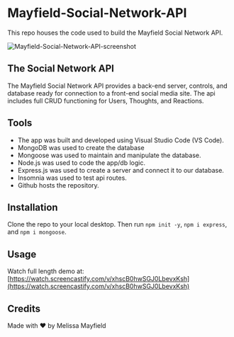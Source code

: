 # Mayfield-Social-Network-API

This repo houses the code used to build the Mayfield Social Network API.

![Mayfield-Social-Network-API-screenshot](./assets/images/mayfield-tech-blog-screenshot.png)

## The Social Network API

The Mayfield Social Network API provides a back-end server, controls, and database ready for connection to a front-end social media site. The api includes full CRUD functioning for Users, Thoughts, and Reactions.

## Tools

* The app was built and developed using Visual Studio Code (VS Code). 
* MongoDB was used to create the database
* Mongoose was used to maintain and manipulate the database. 
* Node.js was used to code the app/db logic.
* Express.js was used to create a server and connect it to our database.
* Insomnia was used to test api routes.
* Github hosts the repository.

## Installation

Clone the repo to your local desktop. Then run `npm init -y`, `npm i express`, and `npm i mongoose`.

## Usage
Watch full length demo at: [https://watch.screencastify.com/v/xhscB0hwSGJ0LbevxKsh](https://watch.screencastify.com/v/xhscB0hwSGJ0LbevxKsh)

## Credits

Made with ❤️ by Melissa Mayfield
